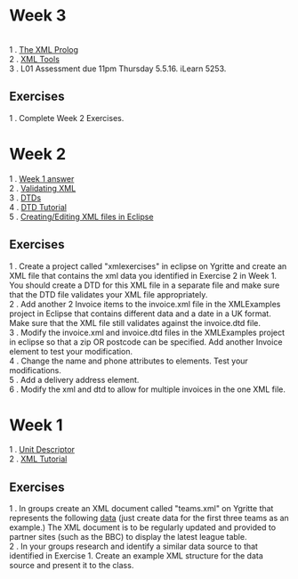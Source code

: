# Week 3

<br>1 . [The XML Prolog](http://www.w3schools.com/xml/xml_syntax.asp)
<br>2 . [XML Tools](http://www.ibm.com/developerworks/library/x-xmltools/)
<br>3 . L01 Assessment due 11pm Thursday 5.5.16. iLearn 5253.

## Exercises

1 . Complete Week 2 Exercises.

# Week 2

1 . [Week 1 answer](https://gist.github.com/GedMullen/59e62a564e4aaf6acbca)
<br> 2 . [Validating XML](http://www.w3schools.com/xml/xml_validator.asp)
<br> 3 . [DTDs](http://www.w3schools.com/xml/xml_dtd.asp)
<br> 4 . [DTD Tutorial](http://www.w3schools.com/xml/xml_dtd_intro.asp)
<br> 5 . [Creating/Editing XML files in Eclipse](http://help.eclipse.org/mars/index.jsp?topic=%2Forg.eclipse.wst.xmleditor.doc.user%2Ftopics%2Ftxedttag.html)

## Exercises

1 . Create a project called "xmlexercises" in eclipse on Ygritte and create an XML file that contains the xml data you identified in Exercise 2 in Week 1. You should create a DTD for this XML file in a separate file and make sure that the DTD file validates your XML file appropriately. 
<br> 2 . Add another 2 Invoice items to the invoice.xml file in the XMLExamples project in Eclipse that contains different data and a date in a UK format. Make sure that the XML file still validates against the invoice.dtd file. 
<br> 3 . Modify the invoice.xml and invoice.dtd files in the XMLExamples project in eclipse so that a zip OR postcode can be specified. Add another Invoice element to test your modification. 
<br> 4 . Change the name and phone attributes to elements. Test your modifications.
<br> 5 . Add a delivery address element.
<br> 6 . Modify the xml and dtd to allow for multiple invoices in the one XML file. 

# Week 1

1 . [Unit Descriptor](http://www.sqa.org.uk/files/hn/FM9735.pdf)
<br>2 . [XML Tutorial](http://www.w3schools.com/xml/)

## Exercises

1 . In groups create an XML document called "teams.xml" on Ygritte that represents the following [data](http://www.football-league.co.uk/sky-bet-championship/league-table/) (just create data for the first three teams as an example.) The XML document is to be regularly updated and provided to partner sites (such as the BBC) to display the latest league table.
<br>2 . In your groups research and identify a similar data source to that identified in Exercise 1. Create an example XML structure for the data source and present it to the class.   
